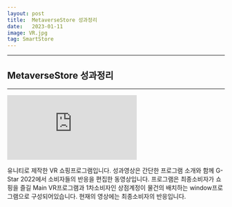 ```yaml
---
layout: post
title:  MetaverseStore 성과정리
date:   2023-01-11
image: VR.jpg
tag: SmartStore
---
```


---
## MetaverseStore 성과정리
---
<iframe src="https://www.youtube.com/embed/wd_4NDNlspM" frameborder="0" allowfullscreen></iframe>

유니티로 제작한 VR 쇼핑프로그램입니다. 성과영상은 간단한 프로그램 소개와 함께 G-Star 2022에서 소비자들의 반응을 편집한 동영상입니다.
프로그램은 최종소비자가 쇼핑을 즐길 Main VR프로그램과 1차소비자인 상점계정이 물건의 배치하는 window프로그램으로 구성되어있습니다.
현재의 영상에는 최종소비자의 반응입니다.